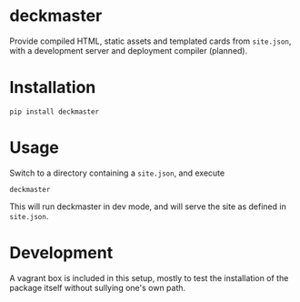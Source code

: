 # deckmaster

Provide compiled HTML, static assets and templated cards from `site.json`, with
a development server and deployment compiler (planned).

Installation
==============

	pip install deckmaster

Usage
=======

Switch to a directory containing a `site.json`, and execute

	deckmaster

This will run deckmaster in dev mode, and will serve the site as defined in
`site.json`.

Development
=============

A vagrant box is included in this setup, mostly to test the installation of
the package itself without sullying one's own path.
